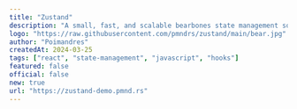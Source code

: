 ```yaml
---
title: "Zustand"
description: "A small, fast, and scalable bearbones state management solution. Has a comfy API based on hooks, isn't boilerplatey or opinionated."
logo: "https://raw.githubusercontent.com/pmndrs/zustand/main/bear.jpg"
author: "Poimandres"
createdAt: 2024-03-25
tags: ["react", "state-management", "javascript", "hooks"]
featured: false
official: false
new: true
url: "https://zustand-demo.pmnd.rs"
---
```

